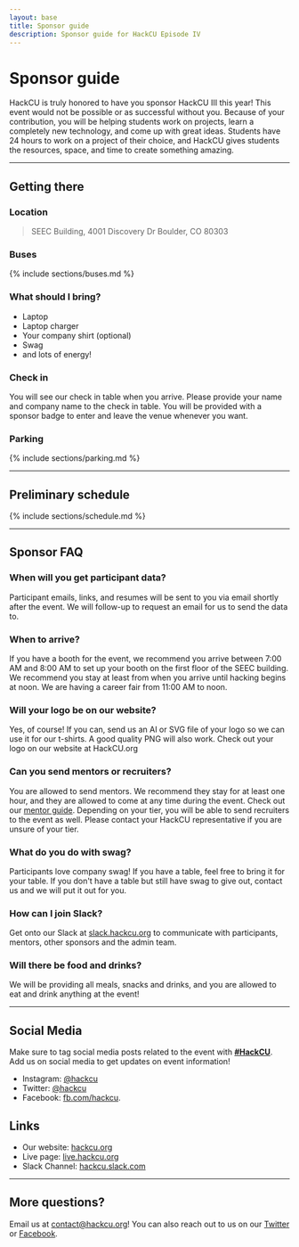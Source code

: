 ```yaml
---
layout: base
title: Sponsor guide
description: Sponsor guide for HackCU Episode IV
---
```


# Sponsor guide

HackCU is truly honored to have you sponsor HackCU III this year! This event would not be possible or as successful without you. 
Because of your contribution, you will be helping students work on projects, learn a completely new technology, and come up with great ideas. Students have 24 hours to work on a project of their choice, and HackCU gives students the resources, space, and time to create something amazing.

---

## Getting there

### Location

>SEEC Building, 4001 Discovery Dr
>Boulder, CO 80303

### Buses

{% include sections/buses.md %}

### What should I bring?

- Laptop
- Laptop charger
- Your company shirt (optional)
- Swag
- and lots of energy!

### Check in

You will see our check in table when you arrive. Please provide your name and company name to the check in table. You will be provided with a sponsor badge to enter and leave the venue whenever you want.

### Parking

{% include sections/parking.md %}

---

## Preliminary schedule


{% include sections/schedule.md %}

---
## Sponsor FAQ


### When will you get participant data?
Participant emails, links, and resumes will be sent to you via email shortly after the event. We will follow-up to request
an email for us to send the data to.


### When to arrive?
If you have a booth for the event, we recommend you arrive between 7:00 AM and 8:00 AM to
set up your booth on the first floor of the SEEC building. We recommend you stay at least
from when you arrive until hacking begins at noon. We are having a career fair 
from 11:00 AM to noon.


### Will your logo be on our website?
Yes, of course! If you can, send us an AI or SVG file of your logo so we can use it for our t-shirts.
A good quality PNG will also work. Check out your logo on our website at HackCU.org

### Can you send mentors or recruiters?
You are allowed to send mentors. We recommend they stay for at least one hour, and they are
allowed to come at any time during the event. Check out our [mentor guide](../mentors/). Depending on your tier, you will be able
to send recruiters to the event as well. Please contact your HackCU representative if you are unsure of your tier.

### What do you do with swag?
Participants love company swag! If you have a table, feel free to bring it for your table. If you don't
have a table but still have swag to give out, contact us and we will put it out for you.


### How can I join Slack?

Get onto our Slack at [slack.hackcu.org](https://slack.hackcu.org) to communicate with participants, mentors, other sponsors
and the admin team.

### Will there be food and drinks?
We will be providing all meals, snacks and drinks, and you are allowed to eat and drink
anything at the event!


---

## Social Media

Make sure to tag social media posts related to the event with **[\#HackCU](https://twitter.com/search?q=%23hackcu)**. Add us on social media to get updates on event information!
- Instagram: [@hackcu](https://www.instagram.com/hackcu/?hl=en)
- Twitter: [@hackcu](https://twitter.com/hackcu) 
- Facebook: [fb.com/hackcu](https://www.facebook.com/HackCU/). 


## Links

- Our website: [hackcu.org](https://hackcu.org)
- Live page: [live.hackcu.org](https://live.hackcu.org)
- Slack Channel: [hackcu.slack.com](https://hackcu.slack.com)

----

## More questions?

Email us at [contact@hackcu.org](mailto:contact@hackcu.org)! You can also reach out to us on our [Twitter](https://twitter.com/hackcu) or [Facebook](https://www.facebook.com/HackCU/).
